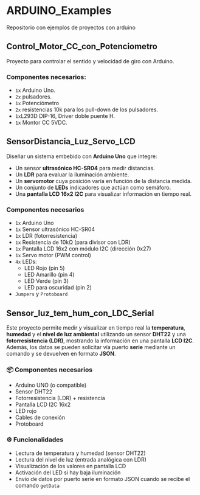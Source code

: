 # ARDUINO_Examples
Repositorio con ejemplos de proyectos con arduino

## Control_Motor_CC_con_Potenciometro
Proyecto para controlar el sentido y velocidad de giro con Arduino.
### Componentes necesarios:
- `1x` Arduino Uno.
- `2x` pulsadores.
- `1x` Potenciómetro
- `2x` resistencias 10k para los pull-down de los pulsadores.
- `1x`L293D DIP-16, Driver doble puente H.  
- `1x` Montor CC 5VDC.

## SensorDistancia_Luz_Servo_LCD
Diseñar un sistema embebido con **Arduino Uno** que integre:
- Un sensor **ultrasónico HC-SR04** para medir distancias.
- Un **LDR** para evaluar la iluminación ambiente.
- Un **servomotor** cuya posición varía en función de la distancia medida.
- Un conjunto de **LEDs** indicadores que actúan como semáforo.
- Una **pantalla LCD 16x2 I2C** para visualizar información en tiempo real.

### Componentes necesarios
- `1x` Arduino Uno  
- `1x` Sensor ultrasónico HC-SR04  
- `1x` LDR (fotorresistencia)  
- `1x` Resistencia de 10kΩ (para divisor con LDR)  
- `1x` Pantalla LCD 16x2 con módulo I2C (dirección 0x27)  
- `1x` Servo motor (PWM control)  
- `4x` LEDs:
  - LED Rojo (pin 5)  
  - LED Amarillo (pin 4)  
  - LED Verde (pin 3)  
  - LED para oscuridad (pin 2)  
- `Jumpers` y `Protoboard`

## Sensor_luz_tem_hum_con_LDC_Serial
Este proyecto permite medir y visualizar en tiempo real la **temperatura**, **humedad** y el **nivel de luz ambiental** utilizando un sensor **DHT22** y una **fotorresistencia (LDR)**, mostrando la información en una pantalla **LCD I2C**. Además, los datos se pueden solicitar vía puerto **serie** mediante un comando y se devuelven en formato **JSON**.


### 📦 Componentes necesarios
- Arduino UNO (o compatible)
- Sensor DHT22
- Fotorresistencia (LDR) + resistencia
- Pantalla LCD I2C 16x2
- LED rojo
- Cables de conexión
- Protoboard

### ⚙️ Funcionalidades
- Lectura de temperatura y humedad (sensor DHT22)
- Lectura del nivel de luz (entrada analógica con LDR)
- Visualización de los valores en pantalla LCD
- Activación del LED si hay baja iluminación
- Envío de datos por puerto serie en formato JSON cuando se recibe el comando `getData`



